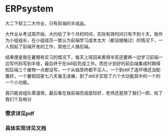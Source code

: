 # ERPsystem
大二下软工二大作业，只有前端的半成品。

大作业从考试周开始，大约给了半个月的时间，实际有效时间只有不到十天，我作为小组组长，在小组成员一致认为前端学习成本太大（都没接触过）的情况下，一人担起了前端开发的工作，其他三人搞后端。

结果便是我在暑期有实习的情况下，每天上班回来累得半死还要再一边学习前端一边写代码写到半夜，最后终于在ddl前完成工作。而在计划好的前后端集成时期得知后端三个废物一点都没写，一个从始至终都不见人，一个到ddl了连环境还没配置好，一个暑假回家七八天毫无进展，到了ddl才实现了六个大功能其中的一个的一个小功能。

我只能说组队需谨慎，最后看在我前端完成度较好，老师还是捞了我们一把，给了我们个及格分
### 需求详见pdf
### 具体实现详见文档
